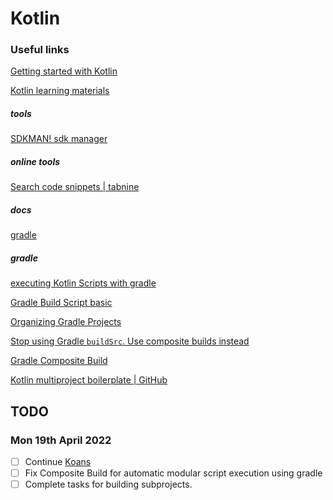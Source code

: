 # Kotlin

### Useful links

[Getting started with Kotlin](https://kotlinlang.org/docs/getting-started.html)

[Kotlin learning materials](https://kotlinlang.org/docs/learning-materials-overview.html)

##### tools

[SDKMAN! sdk manager](https://sdkman.io/)

##### online tools

[Search code snippets | tabnine](https://www.tabnine.com/codeà)

##### docs

[gradle](https://gradle.org/)

##### gradle

[executing Kotlin Scripts with gradle](https://kotlinexpertise.com/execute-kotlin-scripts-with-gradle/)

[Gradle Build Script basic](https://docs.gradle.org/current/userguide/tutorial_using_tasks.html)

[Organizing Gradle Projects](https://docs.gradle.org/current/userguide/organizing_gradle_projects.html#organizing_gradle_projects)

[Stop using Gradle `buildSrc`. Use composite builds instead](https://proandroiddev.com/stop-using-gradle-buildsrc-use-composite-builds-instead-3c38ac7a2ab3)

[Gradle Composite Build](https://docs.gradle.org/current/userguide/composite_builds.html)

[Kotlin multiproject boilerplate | GitHub](https://github.com/hyeyoom/kotlin-multi-project-boilerplate)


## TODO

### Mon 19th April 2022

* [ ] Continue [Koans](https://play.kotlinlang.org/koans/Introduction/String%20templates/Task.kt)
* [ ] Fix Composite Build for automatic modular script execution using gradle
* [ ] Complete tasks for building subprojects.
